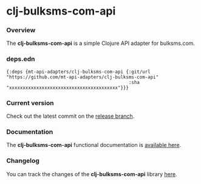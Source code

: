 
# clj-bulksms-com-api

### Overview

The <strong>clj-bulksms-com-api</strong> is a simple Clojure API adapter for bulksms.com.

### deps.edn

```
{:deps {mt-api-adapters/clj-bulksms-com-api {:git/url "https://github.com/mt-api-adapters/clj-bulksms-com-api"
                                             :sha     "xxxxxxxxxxxxxxxxxxxxxxxxxxxxxxxxxxxxxxxx"}}}
```

### Current version

Check out the latest commit on the [release branch](https://github.com/mt-api-adapters/clj-bulksms-com-api/tree/release).

### Documentation

The <strong>clj-bulksms-com-api</strong> functional documentation is [available here](https://mt-api-adapters.github.io/clj-bulksms-com-api).

### Changelog

You can track the changes of the <strong>clj-bulksms-com-api</strong> library [here](CHANGES.md).
